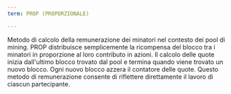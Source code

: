```yaml
---
term: PROP (PROPORZIONALE)

---
```

Metodo di calcolo della remunerazione dei minatori nel contesto dei pool di mining. PROP distribuisce semplicemente la ricompensa del blocco tra i minatori in proporzione al loro contributo in azioni. Il calcolo delle quote inizia dall'ultimo blocco trovato dal pool e termina quando viene trovato un nuovo blocco. Ogni nuovo blocco azzera il contatore delle quote. Questo metodo di remunerazione consente di riflettere direttamente il lavoro di ciascun partecipante.